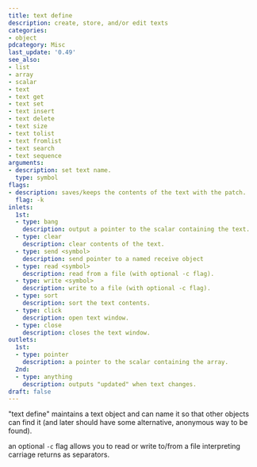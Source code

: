 ```yaml
---
title: text define
description: create, store, and/or edit texts
categories:
- object
pdcategory: Misc
last_update: '0.49'
see_also:
- list
- array
- scalar
- text
- text get
- text set
- text insert
- text delete
- text size
- text tolist
- text fromlist
- text search
- text sequence
arguments:
- description: set text name.
  type: symbol
flags:
- description: saves/keeps the contents of the text with the patch.
  flag: -k
inlets:
  1st:
  - type: bang
    description: output a pointer to the scalar containing the text.
  - type: clear
    description: clear contents of the text.
  - type: send <symbol>
    description: send pointer to a named receive object
  - type: read <symbol>
    description: read from a file (with optional -c flag).
  - type: write <symbol>
    description: write to a file (with optional -c flag).
  - type: sort
    description: sort the text contents.
  - type: click
    description: open text window.
  - type: close
    description: closes the text window.
outlets:
  1st:
  - type: pointer
    description: a pointer to the scalar containing the array.
  2nd:
  - type: anything
    description: outputs "updated" when text changes.
draft: false
---
```

"text define" maintains a text object and can name it so that other objects can find it (and later should have some alternative, anonymous way to be found).

an optional `-c` flag allows you to read or write to/from a file interpreting carriage returns as separators.
